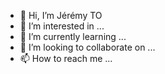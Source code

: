 - 👋 Hi, I’m Jérémy TO
- 👀 I’m interested in ...
- 🌱 I’m currently learning ...
- 💞️ I’m looking to collaborate on ...
- 📫 How to reach me ...

<!---
Darkofu/Darkofu is a ✨ special ✨ repository because its `README.md` (this file) appears on your GitHub profile.
You can click the Preview link to take a look at your changes.
--->
